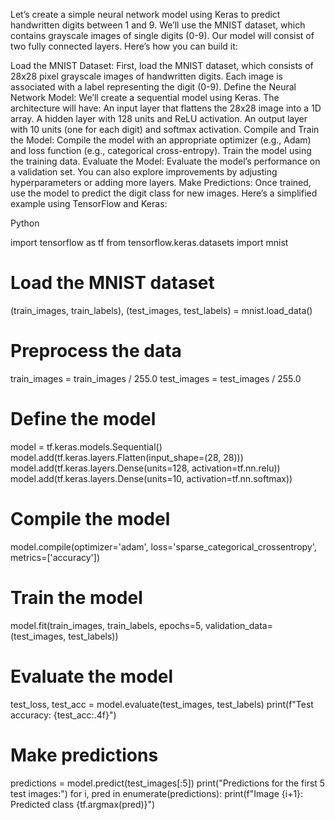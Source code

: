 Let’s create a simple neural network model using Keras to predict handwritten digits between 1 and 9. We’ll use the MNIST dataset, which contains grayscale images of single digits (0-9). Our model will consist of two fully connected layers. Here’s how you can build it:

Load the MNIST Dataset: First, load the MNIST dataset, which consists of 28x28 pixel grayscale images of handwritten digits. Each image is associated with a label representing the digit (0-9).
Define the Neural Network Model: We’ll create a sequential model using Keras. The architecture will have:
An input layer that flattens the 28x28 image into a 1D array.
A hidden layer with 128 units and ReLU activation.
An output layer with 10 units (one for each digit) and softmax activation.
Compile and Train the Model: Compile the model with an appropriate optimizer (e.g., Adam) and loss function (e.g., categorical cross-entropy). Train the model using the training data.
Evaluate the Model: Evaluate the model’s performance on a validation set. You can also explore improvements by adjusting hyperparameters or adding more layers.
Make Predictions: Once trained, use the model to predict the digit class for new images.
Here’s a simplified example using TensorFlow and Keras:

Python

import tensorflow as tf
from tensorflow.keras.datasets import mnist

# Load the MNIST dataset
(train_images, train_labels), (test_images, test_labels) = mnist.load_data()

# Preprocess the data
train_images = train_images / 255.0
test_images = test_images / 255.0

# Define the model
model = tf.keras.models.Sequential()
model.add(tf.keras.layers.Flatten(input_shape=(28, 28)))
model.add(tf.keras.layers.Dense(units=128, activation=tf.nn.relu))
model.add(tf.keras.layers.Dense(units=10, activation=tf.nn.softmax))

# Compile the model
model.compile(optimizer='adam',
              loss='sparse_categorical_crossentropy',
              metrics=['accuracy'])

# Train the model
model.fit(train_images, train_labels, epochs=5, validation_data=(test_images, test_labels))

# Evaluate the model
test_loss, test_acc = model.evaluate(test_images, test_labels)
print(f"Test accuracy: {test_acc:.4f}")

# Make predictions
predictions = model.predict(test_images[:5])
print("Predictions for the first 5 test images:")
for i, pred in enumerate(predictions):
    print(f"Image {i+1}: Predicted class {tf.argmax(pred)}")
